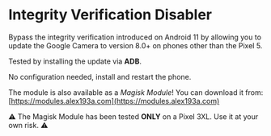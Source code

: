 # Integrity Verification Disabler

Bypass the integrity verification introduced on Android 11 by allowing you to update the Google Camera to version 8.0+ on phones other than the Pixel 5.

Tested by installing the update via **ADB**.

No configuration needed, install and restart the phone.

The module is also available as a *Magisk Module*! You can download it from: [https://modules.alex193a.com](https://modules.alex193a.com)

⚠️ The Magisk Module has been tested **ONLY** on a Pixel 3XL. Use it at your own risk. ⚠️
